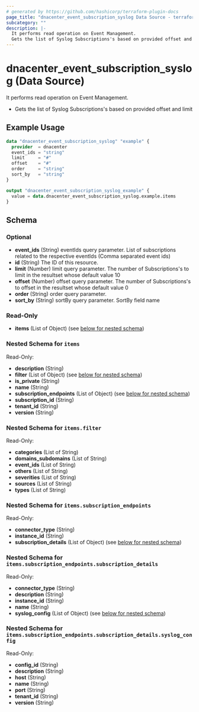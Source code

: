 ```yaml
---
# generated by https://github.com/hashicorp/terraform-plugin-docs
page_title: "dnacenter_event_subscription_syslog Data Source - terraform-provider-dnacenter"
subcategory: ""
description: |-
  It performs read operation on Event Management.
  Gets the list of Syslog Subscriptions's based on provided offset and limit
---
```


# dnacenter_event_subscription_syslog (Data Source)

It performs read operation on Event Management.

- Gets the list of Syslog Subscriptions's based on provided offset and limit

## Example Usage

```terraform
data "dnacenter_event_subscription_syslog" "example" {
  provider  = dnacenter
  event_ids = "string"
  limit     = "#"
  offset    = "#"
  order     = "string"
  sort_by   = "string"
}

output "dnacenter_event_subscription_syslog_example" {
  value = data.dnacenter_event_subscription_syslog.example.items
}
```

<!-- schema generated by tfplugindocs -->
## Schema

### Optional

- **event_ids** (String) eventIds query parameter. List of subscriptions related to the respective eventIds (Comma separated event ids)
- **id** (String) The ID of this resource.
- **limit** (Number) limit query parameter. The number of Subscriptions's to limit in the resultset whose default value 10
- **offset** (Number) offset query parameter. The number of Subscriptions's to offset in the resultset whose default value 0
- **order** (String) order query parameter.
- **sort_by** (String) sortBy query parameter. SortBy field name

### Read-Only

- **items** (List of Object) (see [below for nested schema](#nestedatt--items))

<a id="nestedatt--items"></a>
### Nested Schema for `items`

Read-Only:

- **description** (String)
- **filter** (List of Object) (see [below for nested schema](#nestedobjatt--items--filter))
- **is_private** (String)
- **name** (String)
- **subscription_endpoints** (List of Object) (see [below for nested schema](#nestedobjatt--items--subscription_endpoints))
- **subscription_id** (String)
- **tenant_id** (String)
- **version** (String)

<a id="nestedobjatt--items--filter"></a>
### Nested Schema for `items.filter`

Read-Only:

- **categories** (List of String)
- **domains_subdomains** (List of String)
- **event_ids** (List of String)
- **others** (List of String)
- **severities** (List of String)
- **sources** (List of String)
- **types** (List of String)


<a id="nestedobjatt--items--subscription_endpoints"></a>
### Nested Schema for `items.subscription_endpoints`

Read-Only:

- **connector_type** (String)
- **instance_id** (String)
- **subscription_details** (List of Object) (see [below for nested schema](#nestedobjatt--items--subscription_endpoints--subscription_details))

<a id="nestedobjatt--items--subscription_endpoints--subscription_details"></a>
### Nested Schema for `items.subscription_endpoints.subscription_details`

Read-Only:

- **connector_type** (String)
- **description** (String)
- **instance_id** (String)
- **name** (String)
- **syslog_config** (List of Object) (see [below for nested schema](#nestedobjatt--items--subscription_endpoints--subscription_details--syslog_config))

<a id="nestedobjatt--items--subscription_endpoints--subscription_details--syslog_config"></a>
### Nested Schema for `items.subscription_endpoints.subscription_details.syslog_config`

Read-Only:

- **config_id** (String)
- **description** (String)
- **host** (String)
- **name** (String)
- **port** (String)
- **tenant_id** (String)
- **version** (String)


